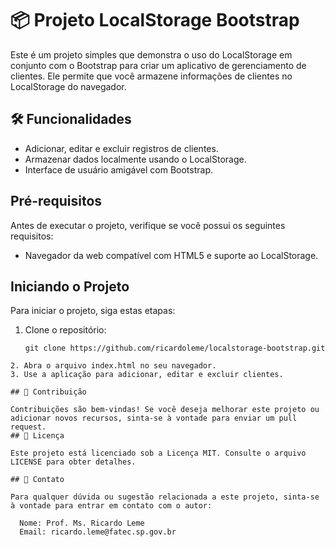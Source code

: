 # 📦 Projeto LocalStorage Bootstrap

Este é um projeto simples que demonstra o uso do LocalStorage em conjunto com o Bootstrap para criar um aplicativo de gerenciamento de clientes. Ele permite que você armazene informações de clientes no LocalStorage do navegador.

## 🛠️ Funcionalidades

- Adicionar, editar e excluir registros de clientes.
- Armazenar dados localmente usando o LocalStorage.
- Interface de usuário amigável com Bootstrap.

## Pré-requisitos

Antes de executar o projeto, verifique se você possui os seguintes requisitos:

- Navegador da web compatível com HTML5 e suporte ao LocalStorage.

## Iniciando o Projeto

Para iniciar o projeto, siga estas etapas:

1. Clone o repositório:

   ```shell
   git clone https://github.com/ricardoleme/localstorage-bootstrap.git
  ```  
2. Abra o arquivo index.html no seu navegador.
3. Use a aplicação para adicionar, editar e excluir clientes.

## 🤝 Contribuição

Contribuições são bem-vindas! Se você deseja melhorar este projeto ou adicionar novos recursos, sinta-se à vontade para enviar um pull request.
## 📜 Licença

Este projeto está licenciado sob a Licença MIT. Consulte o arquivo LICENSE para obter detalhes.

## 📧 Contato

Para qualquer dúvida ou sugestão relacionada a este projeto, sinta-se à vontade para entrar em contato com o autor:

    Nome: Prof. Ms. Ricardo Leme
    Email: ricardo.leme@fatec.sp.gov.br